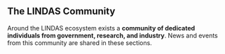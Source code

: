 ## The LINDAS Community

Around the LINDAS ecosystem exists a **community of dedicated individuals from government, research, and industry**. News and events from this community are shared in these sections.
